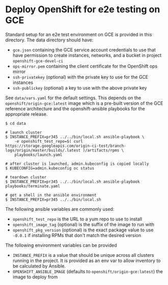 # Deploy OpenShift for e2e testing on GCE

Standard setup for an e2e test environment on GCE is provided in this directory. The data directory
should have:

* `gce.json` containing the GCE service account credentials to use that have permission to create instances, networks, and a bucket in project `openshift-gce-devel-ci`
* `ops-mirror.pem` containing the client certificate for the OpenShift ops mirror
* `ssh-privatekey` (optional) with the private key to use for the GCE instances
* `ssh-publickey` (optional) a key to use with the above private key

See `data/vars.yaml` for the default settings.  This depends on the `openshift/origin-gce:latest` image
which is a pre-built version of the GCE reference architecture and the openshift-ansible playbooks for the
appropriate release.

```
$ cd data

# launch cluster
$ INSTANCE_PREFIX=pr345 ../../bin/local.sh ansible-playbook \
    -e openshift_test_repo=$( curl https://storage.googleapis.com/origin-ci-test/branch-logs/origin/master/builds/.latest )/artifacts/rpms \
    playbooks/launch.yaml

# after cluster is launched, admin.kubeconfig is copied locally
$ KUBECONFIG=admin.kubeconfig oc status

# teardown cluster
$ INSTANCE_PREFIX=pr345 ../../bin/local.sh ansible-playbook playbooks/terminate.yaml

# get a shell in the ansible environment
$ INSTANCE_PREFIX=pr345 ../../bin/local.sh
```

The following ansible variables are commonly used:

* `openshift_test_repo` is the URL to a yum repo to use to install
* `openshift_image_tag` (optional) is the suffix of the image to run with
* `openshift_pkg_version` (optional) is the exact package value to use `-0.0.1` if installing RPMs that don't match the desired version

The following environment variables can be provided

* `INSTANCE_PREFIX` is a value that should be unique across all clusters running in the project. It is provided as an env var to allow inventory to be calculated by Ansible.
* `OPENSHIFT_ANSIBLE_IMAGE` (defaults to `openshift/origin-gce:latest`) the image to deploy from

